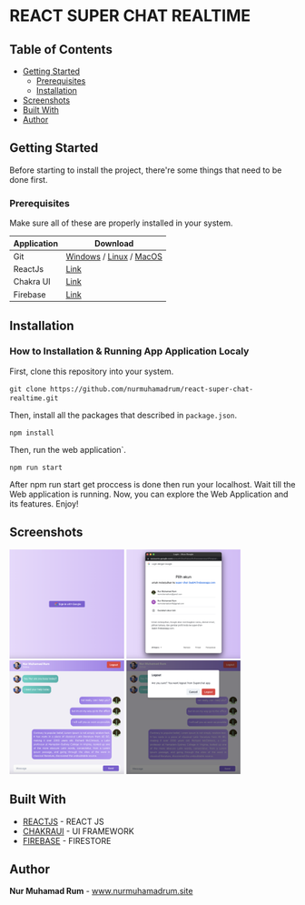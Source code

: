 # REACT SUPER CHAT REALTIME

## Table of Contents

- [Getting Started](#getting-started)
  - [Prerequisites](#prerequisites)
  - [Installation](#installation)
- [Screenshots](#screenshots)
- [Built With](#built-with)
- [Author](#author)

## Getting Started

Before starting to install the project, there're some things that need to be done first.

### Prerequisites

Make sure all of these are properly installed in your system.

| Application  | Download                                                                            |
| ------------ | ----------------------------------------------------------------------------------- |
| Git          | [Windows](https://gitforwindows.org/) / [Linux](https://git-scm.com/download/linux) / [MacOS](https://git-scm.com/download/mac) |
| ReactJs | [Link](https://reactjs.org/docs/getting-started.html) |
| Chakra UI | [Link](https://chakra-ui.com/getting-started) |
| Firebase | [Link](https://console.firebase.google.com/) |

## Installation
### How to Installation & Running App Application Localy

First, clone this repository into your system.

```
git clone https://github.com/nurmuhamadrum/react-super-chat-realtime.git
```

Then, install all the packages that described in `package.json`.

```
npm install
```

Then, run the web application`.

```
npm run start
```

After npm run start get proccess is done then run your localhost. Wait till the Web application is running. Now, you can explore the Web Application and its features. Enjoy!
## Screenshots

<div style={{ display: 'flex' }}>
    <img src="docs/screenshots/Screenshot-1.png" width="40%" style={{ marginRight: '10px' }}/>
    <img src="docs/screenshots/Screenshot-2.png" width="40%" style={{ marginRight: '10px' }}/>
    <img src="docs/screenshots/Screenshot-3.png" width="40%" style={{ marginRight: '10px' }}/>
    <img src="docs/screenshots/Screenshot-4.png" width="40%" style={{ marginRight: '10px' }}/>
</div>

## Built With

- [REACTJS](https://reactjs.org/) - REACT JS
- [CHAKRAUI](https://chakra-ui.com/) - UI FRAMEWORK
- [FIREBASE](https://console.firebase.google.com/) - FIRESTORE

## Author

**Nur Muhamad Rum** - www.nurmuhamadrum.site
